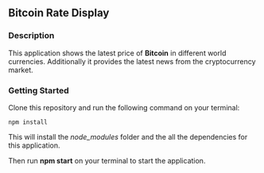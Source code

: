 ## Bitcoin Rate Display

### Description
This application shows the latest price of **Bitcoin** in different world currencies.
Additionally it provides the latest news from the cryptocurrency market.

### Getting Started
Clone this repository and run the following command on your terminal:
```
npm install
```
This will install the *node_modules* folder and the all the dependencies for this application.

Then run **npm start** on your terminal to start the application.